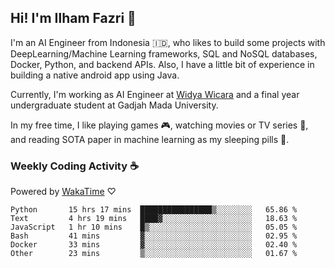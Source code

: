 ## Hi! I'm Ilham Fazri 👋

I'm an AI Engineer from Indonesia 🇮🇩, who likes to build some projects with DeepLearning/Machine Learning frameworks, SQL and NoSQL databases, Docker, Python, and backend APIs. Also, I have a little bit of experience in building a native android app using Java.

Currently, I'm working as AI Engineer at [Widya Wicara](https://widyawicara.com) and a final year undergraduate student at Gadjah Mada University. 

In my free time, I like playing games 🎮, watching movies or TV series 🍿, and reading SOTA paper in machine learning as my sleeping pills 💊. 

### Weekly Coding Activity ☕
Powered by [WakaTime](https://wakatime.com/) ♡
<!--START_SECTION:waka-->

```text
Python       15 hrs 17 mins  ████████████████▒░░░░░░░░   65.86 %
Text         4 hrs 19 mins   ████▓░░░░░░░░░░░░░░░░░░░░   18.63 %
JavaScript   1 hr 10 mins    █▒░░░░░░░░░░░░░░░░░░░░░░░   05.05 %
Bash         41 mins         ▓░░░░░░░░░░░░░░░░░░░░░░░░   02.95 %
Docker       33 mins         ▓░░░░░░░░░░░░░░░░░░░░░░░░   02.40 %
Other        23 mins         ▒░░░░░░░░░░░░░░░░░░░░░░░░   01.67 %
```

<!--END_SECTION:waka-->
